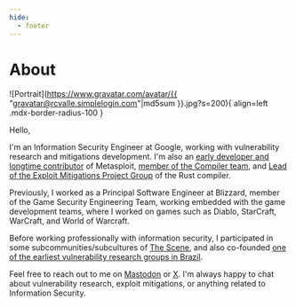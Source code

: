 ```yaml
---
hide:
  - footer
---
```


About
=====

![Portrait](https://www.gravatar.com/avatar/{{ "gravatar@rcvalle.simplelogin.com"|md5sum }}.jpg?s=200){ align=left .mdx-border-radius-100 }

Hello,

I'm an Information Security Engineer at Google, working with vulnerability
research and mitigations development. I'm also an [early developer and longtime
contributor][1] of Metasploit, [member of the Compiler team][2], and [Lead of
the Exploit Mitigations Project Group][3] of the Rust compiler.

Previously, I worked as a Principal Software Engineer at Blizzard, member of
the Game Security Engineering Team, working embedded with the game development
teams, where I worked on games such as Diablo, StarCraft, WarCraft, and World
of Warcraft.

Before working professionally with information security, I participated in some
subcommunities/subcultures of [The Scene][4], and also co-founded [one of the
earliest vulnerability research groups in Brazil][5].

Feel free to reach out to me on [Mastodon][6] or [X][7]. I'm always happy to
chat about vulnerability research, exploit mitigations, or anything related to
Information Security.

[1]: metasploit/index.md
[2]: https://www.rust-lang.org/governance/teams/compiler#team-compiler
[3]: https://www.rust-lang.org/governance/teams/compiler#team-project-exploit-mitigations
[4]: https://en.wikipedia.org/wiki/Warez_scene
[5]: https://risesecurity.com
[6]: https://mastodon.social/@rcvalle
[7]: https://twitter.com/rcvalle
